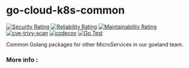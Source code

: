 # go-cloud-k8s-common

[![Security Rating](https://sonarcloud.io/api/project_badges/measure?project=lao-tseu-is-alive_go-cloud-k8s-common&metric=security_rating)](https://sonarcloud.io/summary/new_code?id=lao-tseu-is-alive_go-cloud-k8s-common)
[![Reliability Rating](https://sonarcloud.io/api/project_badges/measure?project=lao-tseu-is-alive_go-cloud-k8s-common&metric=reliability_rating)](https://sonarcloud.io/summary/new_code?id=lao-tseu-is-alive_go-cloud-k8s-common)
[![Maintainability Rating](https://sonarcloud.io/api/project_badges/measure?project=lao-tseu-is-alive_go-cloud-k8s-common&metric=sqale_rating)](https://sonarcloud.io/summary/new_code?id=lao-tseu-is-alive_go-cloud-k8s-common)
[![cve-trivy-scan](https://github.com/lao-tseu-is-alive/go-cloud-k8s-common/actions/workflows/cve-trivy-scan.yml/badge.svg)](https://github.com/lao-tseu-is-alive/go-cloud-k8s-common/actions/workflows/cve-trivy-scan.yml)
[![codecov](https://codecov.io/gh/lao-tseu-is-alive/go-cloud-k8s-common/branch/main/graph/badge.svg)](https://codecov.io/gh/lao-tseu-is-alive/go-cloud-k8s-common)
[![Go Test](https://github.com/lao-tseu-is-alive/go-cloud-k8s-common/actions/workflows/go-test.yml/badge.svg)](https://github.com/lao-tseu-is-alive/go-cloud-k8s-common/actions/workflows/go-test.yml)


Common Golang packages for other MicroServices in our goeland team.

### More info :
